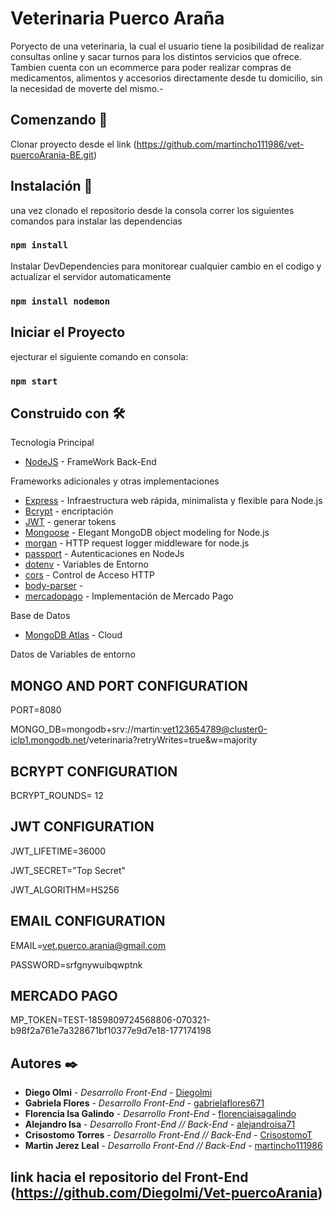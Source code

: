 # Veterinaria Puerco Araña
Poryecto de una veterinaria, la cual el usuario tiene la posibilidad de realizar consultas online y sacar turnos para los distintos servicios que ofrece.
Tambien cuenta con un ecommerce para poder realizar compras de medicamentos, alimentos y accesorios directamente desde tu domicilio, sin la necesidad de moverte del mismo.-

## Comenzando 🚀

 Clonar proyecto desde el link (https://github.com/martincho111986/vet-puercoArania-BE.git)



 ## Instalación 🔧
 una vez clonado el repositorio desde la consola correr los siguientes comandos para instalar las dependencias
### `npm install`

Instalar DevDependencies
para monitorear cualquier cambio en el codigo y actualizar el servidor automaticamente
### `npm install nodemon`

## Iniciar el Proyecto
ejecturar el siguiente comando en consola: 
### `npm start`

## Construido con 🛠️

Tecnologia Principal
* [NodeJS](https://nodejs.org/es/) - FrameWork Back-End

Frameworks adicionales y otras implementaciones
* [Express](https://expressjs.com/es/) - Infraestructura web rápida, minimalista y flexible para Node.js
* [Bcrypt](https://www.npmjs.com/package/bcryptjs) - encriptación
* [JWT](https://jwt.io/) - generar tokens
* [Mongoose](https://mongoosejs.com/) - Elegant MongoDB object modeling for Node.js
* [morgan](https://www.npmjs.com/package/morgan) - HTTP request logger middleware for node.js
* [passport](http://www.passportjs.org/) - Autenticaciones en NodeJs
* [dotenv](https://www.npmjs.com/package/dotenv) - Variables de Entorno
* [cors](https://www.npmjs.com/package/cors) - Control de Acceso HTTP
* [body-parser](https://www.npmjs.com/package/body-parser) - 
* [mercadopago](https://www.mercadopago.com.ar/developers/es/guides/payments/web-payment-checkout/introduction/) - Implementación de Mercado Pago

Base de Datos
* [MongoDB Atlas](https://www.mongodb.com/cloud/atlas) - Cloud 

Datos de Variables de entorno

## MONGO AND PORT CONFIGURATION

PORT=8080

MONGO_DB=mongodb+srv://martin:vet123654789@cluster0-iclp1.mongodb.net/veterinaria?retryWrites=true&w=majority

## BCRYPT CONFIGURATION
BCRYPT_ROUNDS= 12

## JWT CONFIGURATION

JWT_LIFETIME=36000

JWT_SECRET="Top Secret"

JWT_ALGORITHM=HS256

## EMAIL CONFIGURATION 

EMAIL=vet.puerco.arania@gmail.com 

PASSWORD=srfgnywuibqwptnk

## MERCADO PAGO

MP_TOKEN=TEST-1859809724568806-070321-b98f2a761e7a328671bf10377e9d7e18-177174198

## Autores ✒️
* **Diego Olmi** - *Desarrollo Front-End* - [Diegolmi](https://github.com/Diegolmi)
* **Gabriela Flores** - *Desarrollo Front-End* - [gabrielaflores671](https://github.com/gabrielaflores671)
* **Florencia Isa Galindo** - *Desarrollo Front-End* - [florenciaisagalindo](https://github.com/florenciaisagalindo)
* **Alejandro Isa** - *Desarrollo Front-End // Back-End* - [alejandroisa71](https://github.com/alejandroisa71)
* **Crisostomo Torres** - *Desarrollo Front-End // Back-End* - [CrisostomoT](https://github.com/CrisostomoT)
* **Martin Jerez Leal** - *Desarrollo Front-End // Back-End* - [martincho111986](https://github.com/martincho111986)

## link hacia el repositorio del Front-End (https://github.com/Diegolmi/Vet-puercoArania)
